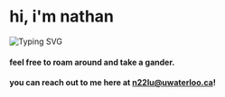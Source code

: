 # hi, i'm nathan

<img src="https://readme-typing-svg.demolab.com?font=Fira+Code&pause=1000&color=74dbca&center=false&vCenter=true&width=435&lines=engineering+@+UWaterloo.;data+science+%7C+ml+%7C+software+dev.;currently+building+some+cool+ai%20agents" alt="Typing SVG" />

#### feel free to roam around and take a gander.

#### you can reach out to me here at n22lu@uwaterloo.ca!
